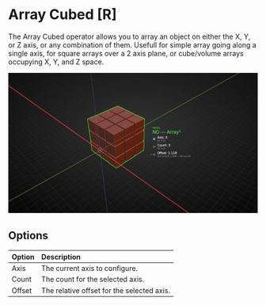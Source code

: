 # Array Cubed [R]

The Array Cubed operator allows you to array an object on either the X, Y, or Z axis, or any combination of them. Usefull for simple array going along a single axis, for square arrays over a 2 axis plane, or cube/volume arrays occupying X, Y, and Z space.

![Array Cubed Operator](../_media/array-cubed-out.jpg ':size=800')

## Options

| Option | Description |
| :------ | :----------- |
| Axis | The current axis to configure. |
| Count | The count for the selected axis. |
| Offset | The relative offset for the selected axis. |
